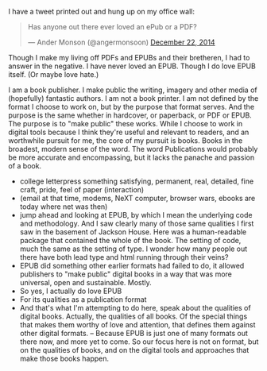 I have a tweet printed out and hung up on my office wall:

<blockquote class="twitter-tweet" lang="en"><p>Has anyone out there ever loved an ePub or a PDF?</p>&mdash; Ander Monson (@angermonsoon) <a href="https://twitter.com/angermonsoon/status/547161640676773888">December 22, 2014</a></blockquote>
<script async src="//platform.twitter.com/widgets.js" charset="utf-8"></script>

Though I make my living off PDFs and EPUBs and their bretheren, I had to answer in the negative. I have never loved an EPUB. Though I do love EPUB itself. (Or maybe love hate.)

I am a book publisher. I make public the writing, imagery and other media of (hopefully) fantastic authors. I am not a book printer. I am not defined by the format I choose to work on, but by the purpose that format serves. And the purpose is the same whether in hardcover, or paperback, or PDF or EPUB. The purpose is to "make public" these works. While I choose to work in digital tools because I think they're useful and relevant to readers, and an worthwhile pursuit for me, the core of my pursuit is books. Books in the broadest, modern sense of the word. The word Publications would probably be more accurate and encompassing, but it lacks the panache and passion of a book. 

- college letterpress something satisfying, permanent, real, detailed, fine craft, pride, feel of paper (interaction)
- (email at that time, modems, NeXT computer, browser wars, ebooks are today where net was then)
- jump ahead and looking at EPUB, by which I mean the underlying code and methodology. And I saw clearly many of those same qualities I first saw in the basement of Jackson House. Here was a human-readable package that contained the whole of the book. The setting of code, much the same as the setting of type. I wonder how many people out there have both lead type and html running through their veins? 
- EPUB did something other earlier formats had failed to do, it allowed publishers to "make public" digital books in a way that was more universal, open and sustainable. Mostly.
- So yes, I actually do love EPUB
- For its qualities as a publication format
- And that's what I'm attempting to do here, speak about the qualities of digital books. Actually, the qualities of all books. Of the special things that makes them worthy of love and attention, that defines them against other digital formats. 
– Because EPUB is just one of many formats out there now, and more yet to come. So our focus here is not on format, but on the qualities of books, and on the digital tools and approaches that make those books happen. 




